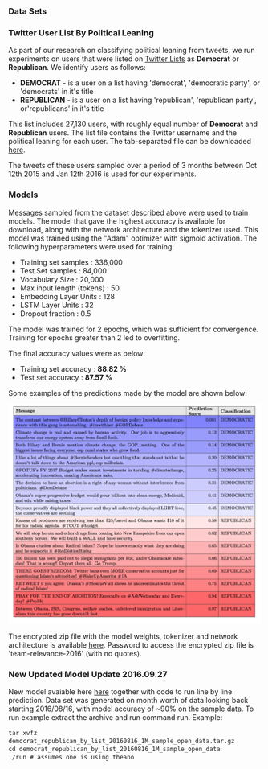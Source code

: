 ### Data Sets ###

### Twitter User List By Political Leaning  ###

As part of our research on classifying political leaning from tweets, we run experiments on users that were listed on [Twitter Lists](https://dev.twitter.com/rest/reference/get/lists/list) as **Democrat** or **Republican**. We identify users as follows: 
   - **DEMOCRAT** - is a user on a list having 'democrat', 'democratic party', or 'democrats' in it's title 
   - **REPUBLICAN** - is a user on a list having 'republican', 'republican party', or'republicans' in it's title
   
This list includes 27,130 users, with roughly equal number of **Democrat** and **Republican** users. The list file contains the Twitter username and the political leaning for each user. The tab-separated file can be downloaded [here](https://github.com/klout/opendata/blob/master/political_leaning/twitter_users_by_political_leaning.tsv). 

The tweets of these users sampled over a period of 3 months between Oct 12th 2015 and Jan 12th 2016 is used for our experiments.



### Models ###

Messages sampled from the dataset described above were used to train models. The model that gave the highest accuracy is available for download, along with the network architecture and the tokenizer used. This model was trained using the "Adam" optimizer with sigmoid activation. The following hyperparameters were used for training:
   
   - Training set samples : 336,000
   - Test Set samples : 84,000
   - Vocabulary Size : 20,000
   - Max input length (tokens) : 50 
   - Embedding Layer Units : 128
   - LSTM Layer Units : 32
   - Dropout fraction : 0.5

The model was trained for 2 epochs, which was sufficient for convergence. Training for epochs greater than 2 led to overfitting. 

The final accuracy values were as below:

   - Training set accuracy : **88.82 %**
   - Test set accuracy : **87.57 %** 

Some examples of the predictions made by the model are shown below:

![Examples](Democrats_vs_Republicans_examples.png)
   
The encrypted zip file with the model weights, tokenizer and network architecture is available [here](https://github.com/klout/opendata/blob/master/political_leaning/democrats_vs_republicans_model.zip). Password to access the encrypted zip file is 'team-relevance-2016' (with no quotes).


### New Updated Model Update 2016.09.27 ###
New model avaiable here
[here](https://github.com/klout/opendata/blob/master/political_leaning/democrat_republican_by_list_20160816_1M_sample_open_data.tar.gz)
together with code to run line by line prediction. Data set was generated on month worth of data looking back starting 2016/08/16, with model accuracy of ~90% on the sample data. To run example extract the archive and run command run. Example:

```
tar xvfz democrat_republican_by_list_20160816_1M_sample_open_data.tar.gz
cd democrat_republican_by_list_20160816_1M_sample_open_data
./run # assumes one is using theano  
```
